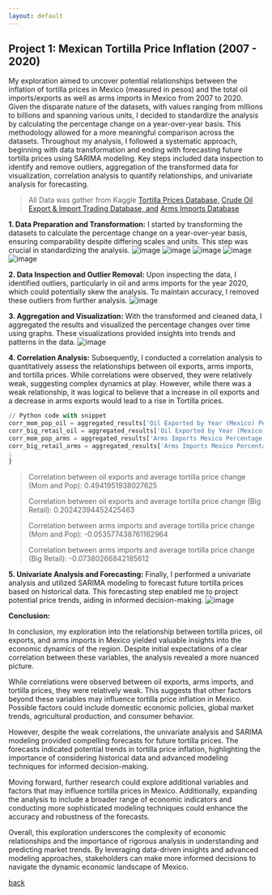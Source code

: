 ```yaml
---
layout: default
---
```


## Project 1: Mexican Tortilla Price Inflation (2007 - 2020)
My exploration aimed to uncover potential relationships between the inflation of tortilla prices in Mexico (measured in pesos) and the total oil imports/exports as well as arms imports in Mexico from 2007 to 2020. Given the disparate nature of the datasets, with values ranging from millions to billions and spanning various units, I decided to standardize the analysis by calculating the percentage change on a year-over-year basis. This methodology allowed for a more meaningful comparison across the datasets. Throughout my analysis, I followed a systematic approach, beginning with data transformation and ending with forecasting future tortilla prices using SARIMA modeling. Key steps included data inspection to identify and remove outliers, aggregation of the transformed data for visualization, correlation analysis to quantify relationships, and univariate analysis for forecasting.

> All Data was gather from Kaggle
> <a href="https://www.kaggle.com/datasets/richave/tortilla-prices-in-mexico" target="_blank">Tortilla Prices Database,</a>
> <a href="https://www.kaggle.com/datasets/toriqulstu/global-crude-petroleum-trade-1995-2021" target="_blank">Crude Oil Export & Import Trading Database, and</a>
> <a href="https://www.kaggle.com/datasets/justin2028/arms-imports-per-country" target="_blank">Arms Imports Database</a>

**1. Data Preparation and Transformation:**
I started by transforming the datasets to calculate the percentage change on a year-over-year basis, ensuring comparability despite differing scales and units. This step was crucial in standardizing the analysis.
![image](https://github.com/benvdm03/Infinity/assets/161901352/279a07ac-347a-4397-b46d-9228c4e9ec08)
![image](https://github.com/benvdm03/Infinity/assets/161901352/6f13135d-0b36-4753-bca5-7c638bba2057)
![image](https://github.com/benvdm03/Infinity/assets/161901352/1903b00b-891c-4ea2-a17b-a8fa8e978c3b)
![image](https://github.com/benvdm03/Infinity/assets/161901352/637b17e2-7ca1-45be-a270-08f448e9ea0b)
![image](https://github.com/benvdm03/Infinity/assets/161901352/61e5f044-3bd3-41d8-b4fa-da5420ca297b)

**2. Data Inspection and Outlier Removal:**
Upon inspecting the data, I identified outliers, particularly in oil and arms imports for the year 2020, which could potentially skew the analysis. To maintain accuracy, I removed these outliers from further analysis.
![image](https://github.com/benvdm03/Infinity/assets/161901352/b3d37c7c-e19a-45b6-9f17-fe23d626112a)


**3. Aggregation and Visualization:**
With the transformed and cleaned data, I aggregated the results and visualized the percentage changes over time using graphs. These visualizations provided insights into trends and patterns in the data.
![image](https://github.com/benvdm03/Infinity/assets/161901352/7fc91050-d7e3-4809-b3ac-b74da97d23c6)

**4. Correlation Analysis:**
Subsequently, I conducted a correlation analysis to quantitatively assess the relationships between oil exports, arms imports, and tortilla prices. While correlations were observed, they were relatively weak, suggesting complex dynamics at play. However, while there was a weak relationship, it was logical to believe that a increase in oil exports and a decrease in arms exports would lead to a rise in Tortilla prices.

```Python
// Python code with snippet
corr_mom_pop_oil = aggregated_results['Oil Exported by Year (Mexico) Percentage Change'].corr(aggregated_results['Avg Tortilla Price Change (Mom and Pop)'])
corr_big_retail_oil = aggregated_results['Oil Exported by Year (Mexico) Percentage Change'].corr(aggregated_results['Avg Tortilla Price Change (Big Retail)'])
corr_mom_pop_arms = aggregated_results['Arms Imports Mexico Percentage Change'].corr(aggregated_results['Avg Tortilla Price Change (Mom and Pop)'])
corr_big_retail_arms = aggregated_results['Arms Imports Mexico Percentage Change'].corr(aggregated_results['Avg Tortilla Price Change (Big Retail)'])
;
}
```

> Correlation between oil exports and average tortilla price change (Mom and Pop): 0.4941951938027625
>
> Correlation between oil exports and average tortilla price change (Big Retail): 0.20242394452425463
>
> Correlation between arms imports and average tortilla price change (Mom and Pop): -0.053577438761162964
>
> Correlation between arms imports and average tortilla price change (Big Retail): -0.07380266842185612

**5. Univariate Analysis and Forecasting:**
Finally, I performed a univariate analysis and utilized SARIMA modeling to forecast future tortilla prices based on historical data. This forecasting step enabled me to project potential price trends, aiding in informed decision-making.
![image](https://github.com/benvdm03/Infinity/assets/161901352/8be50016-3df6-497a-8407-b69a9f4a9209)


**Conclusion:**

In conclusion, my exploration into the relationship between tortilla prices, oil exports, and arms imports in Mexico yielded valuable insights into the economic dynamics of the region. Despite initial expectations of a clear correlation between these variables, the analysis revealed a more nuanced picture.

While correlations were observed between oil exports, arms imports, and tortilla prices, they were relatively weak. This suggests that other factors beyond these variables may influence tortilla price inflation in Mexico. Possible factors could include domestic economic policies, global market trends, agricultural production, and consumer behavior.

However, despite the weak correlations, the univariate analysis and SARIMA modeling provided compelling forecasts for future tortilla prices. The forecasts indicated potential trends in tortilla price inflation, highlighting the importance of considering historical data and advanced modeling techniques for informed decision-making.

Moving forward, further research could explore additional variables and factors that may influence tortilla prices in Mexico. Additionally, expanding the analysis to include a broader range of economic indicators and conducting more sophisticated modeling techniques could enhance the accuracy and robustness of the forecasts.

Overall, this exploration underscores the complexity of economic relationships and the importance of rigorous analysis in understanding and predicting market trends. By leveraging data-driven insights and advanced modeling approaches, stakeholders can make more informed decisions to navigate the dynamic economic landscape of Mexico.

[back](./)
